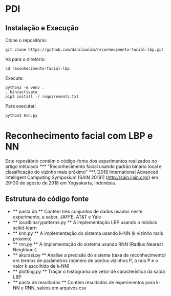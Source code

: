 # PDI

## Instalação e Execução
Clone o repositório:
```
git clone https://github.com/daniloaldm/reconhecimento-facial-lbp.git
```
Vá para o diretório:
```
cd reconhecimento-facial-lbp
```
Execute:
```
python3 -m venv .
. bin/activate
pip3 install -r requirements.txt
```
Para executar:
```
python3 knn.py
```

# Reconhecimento facial com LBP e NN
Este repositório contém o código-fonte dos experimentos realizados no artigo intitulado *** "Reconhecimento facial usando padrão binário local e classificação do vizinho mais próximo" ***.[2018 International Advanced Intelligent Computing Symposium (SAIN 2018)] (http://sain.ijain.org/) em 29-30 de agosto de 2018 em Yogyakarta, Indonésia.

## Estrutura do código fonte
- ** pasta db ** Contém três conjuntos de dados usados ​​neste experimento, a saber, JAFFE, AT&T e Yale
- ** localbinarypatterns.py ** A implementação LBP usando o módulo scikit-learn
- ** knn.py ** A implementação do sistema usando k-NN (k vizinho mais próximo)
- ** rnn.py ** A implementação do sistema usando RNN (Radius Nearest Neighbour)
- ** akurasi.py ** Analise a precisão do sistema (taxa de reconhecimento) em termos de parâmetros (número de pontos vizinhos P, o raio P e o valor k escolhido de k-NN)
- ** plotting.py ** Traçar o histograma de vetor de característica da saída LBP
- ** pasta de resultados ** Contém resultados de experimentos para k-NN e RNN, salvos em arquivos csv
